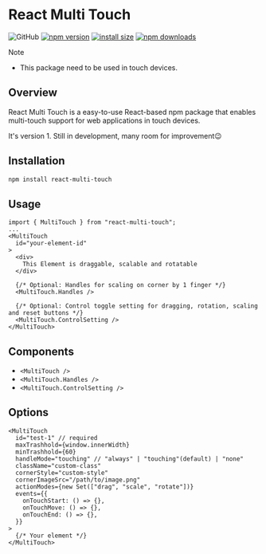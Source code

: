 # React Multi Touch

![GitHub](https://img.shields.io/github/license/dusunax/packages) [![npm version](https://img.shields.io/npm/v/react-multi-touch.svg?style=square)](https://www.npmjs.org/package/react-multi-touch)
[![install size](https://img.shields.io/badge/dynamic/json?url=https://packagephobia.com/v2/api.json?p=react-multi-touch&query=$.install.pretty&label=install%20size&style=square)](https://packagephobia.now.sh/result?p=react-multi-touch)
[![npm downloads](https://img.shields.io/npm/dm/react-multi-touch.svg?style=square)](https://npm-stat.com/charts.html?package=react-multi-touch)

> [!NOTE]
> - This package need to be used in touch devices.

## Overview

React Multi Touch is a easy-to-use React-based npm package that enables multi-touch support for web applications in touch devices. 

It's version 1. Still in development, many room for improvement😉

## Installation

```bash
npm install react-multi-touch
```

## Usage
```tsx
import { MultiTouch } from "react-multi-touch";
...
<MultiTouch
  id="your-element-id"
>
  <div>
    This Element is draggable, scalable and rotatable
  </div>
  
  {/* Optional: Handles for scaling on corner by 1 finger */}
  <MultiTouch.Handles /> 

  {/* Optional: Control toggle setting for dragging, rotation, scaling and reset buttons */}
  <MultiTouch.ControlSetting />
</MultiTouch>
```

## Components
- `<MultiTouch />`
- `<MultiTouch.Handles />`
- `<MultiTouch.ControlSetting />`

## Options
```tsx
<MultiTouch
  id="test-1" // required
  maxTrashhold={window.innerWidth}
  minTrashhold={60}
  handleMode="touching" // "always" | "touching"(default) | "none"
  className="custom-class"
  cornerStyle="custom-style"
  cornerImageSrc="/path/to/image.png"
  actionModes={new Set(["drag", "scale", "rotate"])}
  events={{
    onTouchStart: () => {},
    onTouchMove: () => {},
    onTouchEnd: () => {},
  }}
>
  {/* Your element */}
</MultiTouch>
```
